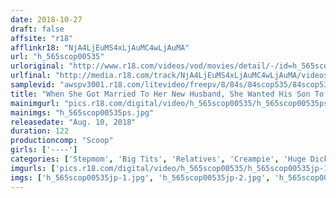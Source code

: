 ```yaml
---
date: 2018-10-27
draft: false
affsite: "r18"
afflinkr18: "NjA4LjEuMS4xLjAuMC4wLjAuMA"
url: "h_565scop00535"
urloriginal: "http://www.r18.com/videos/vod/movies/detail/-/id=h_565scop00535"
urlfinal: "http://media.r18.com/track/NjA4LjEuMS4xLjAuMC4wLjAuMA/videos/vod/movies/detail/-/id=h_565scop00535"
samplevid: "awspv3001.r18.com/litevideo/freepv/8/84s/84scop535/84scop535_dmb_w.mp4"
title: "When She Got Married To Her New Husband, She Wanted His Son To Call Her 'Mommy' So She Decided To Wash His Back For Him While He Was Taking A Bath, But When Her Bath Towel Suddenly Fell Off, Her Tits Popped Right Out!! When Her Stepson's Cock Reacted Sensually To Her Titties, She Decided To Hold Him Tight Against Her Bosom With All Her Lusty Love"
mainimgurl: "pics.r18.com/digital/video/h_565scop00535/h_565scop00535ps.jpg"
mainimgs: "h_565scop00535ps.jpg"
releasedate: "Aug. 10, 2018"
duration: 122
productioncomp: "Scoop"
girls: ['----']
categories: ['Stepmom', 'Big Tits', 'Relatives', 'Creampie', 'Huge Dick - Large Dick', 'Hi-Def']
imgurls: ['pics.r18.com/digital/video/h_565scop00535/h_565scop00535jp-1.jpg', 'pics.r18.com/digital/video/h_565scop00535/h_565scop00535jp-2.jpg', 'pics.r18.com/digital/video/h_565scop00535/h_565scop00535jp-3.jpg', 'pics.r18.com/digital/video/h_565scop00535/h_565scop00535jp-4.jpg', 'pics.r18.com/digital/video/h_565scop00535/h_565scop00535jp-5.jpg', 'pics.r18.com/digital/video/h_565scop00535/h_565scop00535jp-6.jpg', 'pics.r18.com/digital/video/h_565scop00535/h_565scop00535jp-7.jpg', 'pics.r18.com/digital/video/h_565scop00535/h_565scop00535jp-8.jpg', 'pics.r18.com/digital/video/h_565scop00535/h_565scop00535jp-9.jpg', 'pics.r18.com/digital/video/h_565scop00535/h_565scop00535jp-10.jpg', 'pics.r18.com/digital/video/h_565scop00535/h_565scop00535jp-11.jpg', 'pics.r18.com/digital/video/h_565scop00535/h_565scop00535jp-12.jpg', 'pics.r18.com/digital/video/h_565scop00535/h_565scop00535jp-13.jpg', 'pics.r18.com/digital/video/h_565scop00535/h_565scop00535jp-14.jpg', 'pics.r18.com/digital/video/h_565scop00535/h_565scop00535jp-15.jpg', 'pics.r18.com/digital/video/h_565scop00535/h_565scop00535jp-16.jpg', 'pics.r18.com/digital/video/h_565scop00535/h_565scop00535jp-17.jpg', 'pics.r18.com/digital/video/h_565scop00535/h_565scop00535jp-18.jpg', 'pics.r18.com/digital/video/h_565scop00535/h_565scop00535jp-19.jpg', 'pics.r18.com/digital/video/h_565scop00535/h_565scop00535jp-20.jpg']
imgs: ['h_565scop00535jp-1.jpg', 'h_565scop00535jp-2.jpg', 'h_565scop00535jp-3.jpg', 'h_565scop00535jp-4.jpg', 'h_565scop00535jp-5.jpg', 'h_565scop00535jp-6.jpg', 'h_565scop00535jp-7.jpg', 'h_565scop00535jp-8.jpg', 'h_565scop00535jp-9.jpg', 'h_565scop00535jp-10.jpg', 'h_565scop00535jp-11.jpg', 'h_565scop00535jp-12.jpg', 'h_565scop00535jp-13.jpg', 'h_565scop00535jp-14.jpg', 'h_565scop00535jp-15.jpg', 'h_565scop00535jp-16.jpg', 'h_565scop00535jp-17.jpg', 'h_565scop00535jp-18.jpg', 'h_565scop00535jp-19.jpg', 'h_565scop00535jp-20.jpg']
---
```

